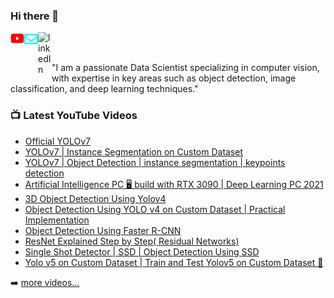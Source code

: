 ### Hi there 👋  
<a href="https://www.youtube.com/channel/UCgHDngFV50KmbqF_6-K8XhA">
  <img align="left" alt="Code with Aarohi" width="22px" src="/assets/youtube.svg" />
</a>
<a href="mailto:aarohisingla1987@gmail.com">
  <img align="left" alt="Email Me" width="22px" src="/assets/envelope.svg" />
</a>  
<a href="https://www.linkedin.com/in/aarohi-singla-761b2448/">
  <img align="left" alt="linkedIn" width="22px" src="https://cdn.jsdelivr.net/npm/simple-icons@v3/icons/linkedin.svg" />
</a> 
<br>
<br>  


"I am a passionate Data Scientist specializing in computer vision, with expertise in key areas such as object detection, image classification, and deep learning techniques."




### 📺 Latest YouTube Videos

<!-- YOUTUBE:START -->
- [Official YOLOv7](https://www.youtube.com/watch?v=n0Lp59zjQPE&t=421s)
- [YOLOv7 | Instance Segmentation on Custom Dataset](https://www.youtube.com/watch?v=qej73NGDQfo&t=543s)
- [YOLOv7 | Object Detection | instance segmentation | keypoints detection](https://www.youtube.com/watch?v=ag88beS_fvM&t=392s)
- [Artificial Intelligence PC 🖥️ build with RTX 3090 | Deep Learning PC 2021](https://www.youtube.com/watch?v=dVc_e9FkmKQ&t=87s)
- [3D Object Detection Using Yolov4](https://www.youtube.com/watch?v=F3IEobi7Li4)
- [Object Detection Using YOLO v4 on Custom Dataset | Practical Implementation](https://youtu.be/yGMZOD44GrI)
- [Object Detection Using Faster R-CNN](https://youtu.be/iHf2xHQ2VYo)
- [ResNet Explained Step by Step( Residual Networks)](https://youtu.be/Uuc1wdqMFtQ)
- [Single Shot Detector | SSD | Object Detection Using SSD](https://youtu.be/NUEim5bF0_0)
- [Yolo v5 on Custom Dataset | Train and Test Yolov5 on Custom Dataset 🤯](https://youtu.be/80Q3HIBy7Qg)
<!-- YOUTUBE:END -->

➡️ [more videos...](https://www.youtube.com/channel/UCgHDngFV50KmbqF_6-K8XhA)

<!--
📈 **My GitHub Stats**:  
[![Aarohi's GitHub Stats](https://github-readme-stats.vercel.app/api?username=AarohiSingla&theme=gotham&show_icons=true&count_private=true)](https://github.com/AarohiSingla)
-->
